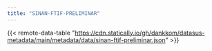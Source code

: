 ```yaml
---
title: "SINAN-FTIF-PRELIMINAR"
---
```


{{< remote-data-table "https://cdn.statically.io/gh/dankkom/datasus-metadata/main/metadata/data/sinan-ftif-preliminar.json" >}}
